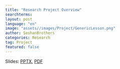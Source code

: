 ```yaml
---
title: "Research Project Overview"
searchterms: 
layout: post
language: "en"
image: "assets//images/Project/GenericLesson.png"
author: SeshanBrothers
categories: Research
tag: Project
featured: false
---
```


Slides:
 <a href="/translations/en-us/Project/WhatIsResearch.pptx">PPTX</a>,
 <a href="/translations/en-us/Project/WhatIsResearch.pdf">PDF</a>
